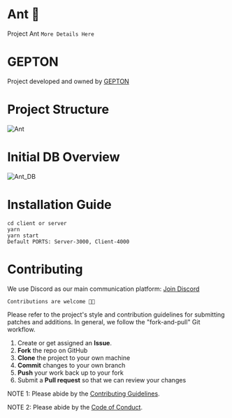 # Ant 🐜

Project Ant `More Details Here`

# GEPTON

Project developed and owned by [GEPTON](https://gepton.com)

# Project Structure
![Ant](https://user-images.githubusercontent.com/39991296/117089133-43c82800-ad72-11eb-8d4f-13f5c7f62ebf.png)

# Initial DB Overview
![Ant_DB](https://user-images.githubusercontent.com/39991296/118390701-1ae74300-b64e-11eb-93a3-6370b31529a9.png)

# Installation Guide

`cd client or server`
<br>
`yarn`
<br>
`yarn start`
<br>
`Default PORTS: Server-3000, Client-4000`

# Contributing

We use Discord as our main communication platform: [Join Discord](http://gepton.in/discord) <br>

`Contributions are welcome 🎉🎉`

Please refer to the project's style and contribution guidelines for submitting patches and additions. In general, we follow the "fork-and-pull" Git workflow.

1.  Create or get assigned an **Issue**.
2.  **Fork** the repo on GitHub
3.  **Clone** the project to your own machine
4.  **Commit** changes to your own branch
5.  **Push** your work back up to your fork
6.  Submit a **Pull request** so that we can review your changes

NOTE 1: Please abide by the [Contributing Guidelines](./CONTRIBUTING.md).

NOTE 2: Please abide by the [Code of Conduct](./CODE_OF_CONDUCT.md).
